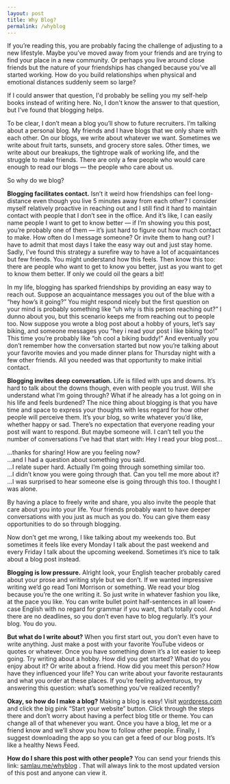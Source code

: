 ```yaml
---
layout: post
title: Why Blog?
permalink: /whyblog
---
```


If you’re reading this, you are probably facing the challenge of adjusting to a
new lifestyle. Maybe you’ve moved away from your friends and are trying to find
your place in a new community. Or perhaps you live around close friends but the
nature of your friendships has changed because you’ve all started working. How
do you build relationships when physical and emotional distances suddenly seem
so large?

<!--more-->

If I could answer that question, I'd probably be selling you my self-help books
instead of writing here. No, I don't know the answer to that question, but I’ve
found that blogging helps.

To be clear, I don’t mean a blog you’ll show to future recruiters. I’m talking
about a personal blog. My friends and I have blogs that we only share with each
other. On our blogs, we write about whatever we want. Sometimes we write about
fruit tarts, sunsets, and grocery store sales. Other times, we write about our
breakups, the tightrope walk of working life, and the struggle to make friends.
There are only a few people who would care enough to read our blogs — the
people who care about us.

So why do we blog?

**Blogging facilitates contact.** Isn’t it weird how friendships can feel
long-distance even though you live 5 minutes away from each other? I consider
myself relatively proactive in reaching out and I still find it hard to
maintain contact with people that I don’t see in the office. And it’s like, I
can easily name people I want to get to know better — if I’m showing you this
post, you’re probably one of them — it’s just hard to figure out how much
contact to make. How often do I message someone? Or invite them to hang out? I
have to admit that most days I take the easy way out and just stay home. Sadly,
I’ve found this strategy a surefire way to have a lot of acquaintances but few
friends. You might understand how this feels. Then know this too: there are
people who want to get to know you better, just as you want to get to know them
better. If only we could oil the gears a bit!

In my life, blogging has sparked friendships by providing an easy way to reach
out. Suppose an acquaintance messages you out of the blue with a “hey how’s it
going?” You might respond nicely but the first question on your mind is
probably something like “uh why is this person reaching out?” I dunno about
you, but this scenario keeps me from reaching out to people too. Now suppose
you wrote a blog post about a hobby of yours, let’s say biking, and someone
messages you “hey i read your post i like biking too!” This time you’re
probably like “oh cool a biking buddy!” And eventually you don’t remember how
the conversation started but now you’re talking about your favorite movies and
you made dinner plans for Thursday night with a few other friends. All you
needed was that opportunity to make initial contact.

**Blogging invites deep conversation.** Life is filled with ups and downs. It’s
hard to talk about the downs though, even with people you trust. Will she
understand what I’m going through? What if he already has a lot going on in his
life and feels burdened? The nice thing about blogging is that you have time
and space to express your thoughts with less regard for how other people will
perceive them. It’s your blog, so write whatever you’d like, whether happy or
sad. There’s no expectation that everyone reading your post will want to
respond. But maybe someone will. I can’t tell you the number of conversations
I’ve had that start with: Hey I read your blog post…

…thanks for sharing! How are you feeling now?
<br>
…and I had a question about something you said.
<br>
…I relate super hard. Actually I’m going through something similar too.
<br>
…I didn’t know you were going through that. Can you tell me more about it?
<br>
…I was surprised to hear someone else is going through this too. I thought I was alone.

By having a place to freely write and share, you also invite the people that
care about you into your life. Your friends probably want to have deeper
conversations with you just as much as you do. You can give them easy
opportunities to do so through blogging.

Now don’t get me wrong, I like talking about my weekends too. But sometimes it
feels like every Monday I talk about the past weekend and every Friday I talk
about the upcoming weekend. Sometimes it’s nice to talk about a blog post
instead.

**Blogging is low pressure.** Alright look, your English teacher probably cared
about your prose and writing style but we don’t. If we wanted impressive
writing we’d go read Toni Morrison or something. We read your blog because
you’re the one writing it. So just write in whatever fashion you like, at the
pace you like. You can write bullet point half-sentences in all lower-case
English with no regard for grammar if you want, that’s totally cool. And there
are no deadlines, so you don’t even have to blog regularly. It’s your blog. You
do you.

**But what do I write about?** When you first start out, you don’t even have to
write anything. Just make a post with your favorite YouTube videos or quotes or
whatever. Once you have something down it’s a lot easier to keep going. Try
writing about a hobby. How did you get started? What do you enjoy about it? Or
write about a friend. How did you meet this person? How have they influenced
your life? You can write about your favorite restaurants and what you order at
these places. If you’re feeling adventurous, try answering this question:
what’s something you’ve realized recently?

**Okay, so how do I make a blog?** Making a blog is easy! Visit
[wordpress.com][wp] and click the big pink “Start your website” button.
Click through the steps there and don’t worry about having a perfect blog title
or theme. You can change all of that whenever you want. Once you have a blog,
let me or a friend know and we’ll show you how to follow other people. Finally,
I suggest downloading the app so you can get a feed of our blog posts. It’s
like a healthy News Feed.

**How do I share this post with other people?** You can send your friends this
link: [samlau.me/whyblog][perma] . That will always link to the most updated
version of this post and anyone can view it.

[wp]: https://wordpress.com/
[perma]: https://samlau.me/whyblog
